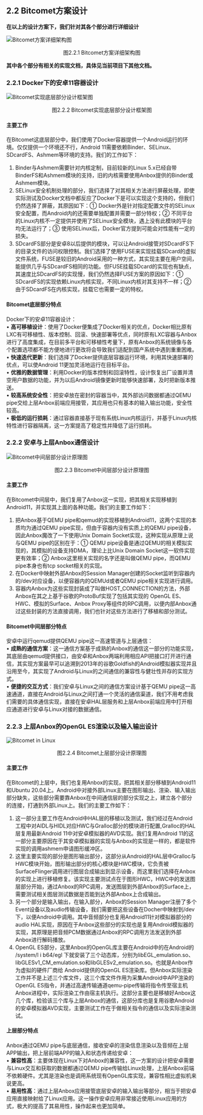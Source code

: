 ## 2.2 Bitcomet方案设计

**在以上的设计方案下，我们针对其各个部分进行详细设计**

![Bitcomet方案详细架构图](design/Anbox11_Flow_Design.png)

<center>图2.2.1 Bitcomet方案详细架构图</center>

**其中各个部分有相关的实现文档，具体见当前项目下其他文档。**

### 2.2.1 Docker下的安卓11容器设计

![Bitcomet实现底层部分设计框架图](design/Anbox11_in_Docker.png)

<center>图2.2.2 Bitcomet实现底层部分设计框架图</center>

#### 主要工作

在Bitcomet这底层部分中，我们使用了Docker容器提供一个Android运行的环境。仅仅提供一个环境还不行，Android 11需要依赖Binder、SELinux、SDcardFS、Ashmem等环境的支持。我们的工作如下：

1. Binder与Ashmem需要针对内核定制，目前较新的Linux 5.x已经自带BinderFS和Ashmem模块的支持，旧的内核需要使用Anbox提供的Binder或Ashmem模块。
2. SELinux安全机制处理的部分，我们选择了对其相关方法进行屏蔽处理，即使实际测试及Docker文档中都反应了Docker下是可以实现这个支持的，但我们仍然选择了屏蔽，其原因如下：① Docker外是针对指定配置文件的SELinux安全配置，而Android内的还需要单独配置并需要一部分特权；② 不同平台的Linux内核不一定提供并使用了SELinux安全模块，遇上没有此模块的平台均无法运行了；③ 使用SELinux后，Docker官方提到可能会对性能有一定的损失。
3. SDcardFS部分是安卓8以后提供的模块，可以让Android接管对SDcardFS下的目录文件的访问权限控制。我们选择了使用FUSE来实现挂载SDcard的虚拟文件系统，FUSE是较旧的Android采用的一种方式，其实现主要在用户空间，能提供几乎与SDcardFS相同的功能。但FUSE挂载SDcard的实现也有缺点，其速度比SDcardFS的实现慢，我们仍然选择FUSE方案的原因如下：① SDcardFS的实现依赖Linux内核实现，不同Linux内核对其支持不一样；② 由于SDcardFS在内核实现，挂载它也需要一定的特权。

#### Bitcomet底层部分特点

Docker下的安卓11容器设计：  
 • **高可移植设计**：使用了Docker便集成了Docker相关的优点，Docker相比原有LXC有可移植性、版本控制、回滚、快速部署等优点，同时原有LXC容器与Anbox进行了高度集成，在目前多平台和可移植性考量下，原有Anbox的系统镜像与各个配置选项都不能方便地进行更改将会导致我们适配到国产系统中遇到重重困难。  
 • **快速迭代更新**：我们选择了Docker提供底层容器运行环境，利用其快速部署的优点，可以使Android 11更加灵活地运行在目标平台。  
 • **优雅的数据管理**：利用Docker的版本控制和回滚特性，设计恢复出厂设置并清空用户数据的功能，并为以后Android镜像更新时能够快速部署，及时把新版本推送。  
 • **较高系统安全性**：把安卓放在密封的容器当中，其外部访问数据都通过QEMU pipe交给上层Anbox前端应用接管，其应用也只有基本的输入输出功能，安全性较高。  
 • **极低的运行损耗**：通过容器直接基于现有系统Linux内核运行，并基于Linux内核特性进行容器隔离，这一方案提高了稳定性并降低了运行损耗。  



### 2.2.2 安卓与上层Anbox通信设计

![Bitcomet中间层部分设计原理图](design/Anbox11_IO_Model.png)

<center>图2.2.3 Bitcomet中间层部分设计原理图</center>

#### 主要工作

在Bitcomet中间层中，我们复用了Anbox这一实现，把其相关实现移植到Android11，并实现其上面的各种功能。我们的主要工作如下：

1. 把Anbox基于QEMU pipe和qemud的实现移植到Android11，这两个实现的本质均为通过QEMU pipe实现，但由于容器内没有实质上的QEMU pipe设备，因此Anbox魔改了一下使用Unix Domain Socket实现，这种实现从原理上说与QEMU pipe的区别在于：① QEMU pipe设备是通过QEMU的相关模拟实现的，其模拟的设备支持DMA，理论上比Unix Domain Socket这一软件实现更有效率；② Anbox这里相关实现的名字还是叫做QEMU pipe，而QEMU pipe本身也有tcp socket相关的实现。  
2. 在Docker中映射外部Anbox的Session Manager创建的Socket监听到容器内的/dev对应设备，以便容器内的QEMUd或者QEMU pipe相关实现进行调用。  
3. 容器内Anbox为这些实现封装成了叫做HOST_CONNECTION的方法，外部Anbox在其之上基于谷歌的ProtoBuf实现了包括其实现的 OpenGL ES、HWC、模拟的Surface、Anbox Proxy等组件的RPC调用，以便内部Anbox通过这些封装的方法直接调用，我们也针对这些方法进行了移植和部分测试。  

#### Bitcomet中间层部分特点

安卓中运行qemud提供QEMU pipe这一高速管道与上层通信：  
 • **成熟的通信方案**：这一通信方案基于成熟的Anbox的通信这一部分的功能实现，其底层由qemud提供接口，由安卓和Anbox两端利用相应API把接口打开进行通信，其实现方案最早可以追溯到2013年的谷歌Goldfish的Android模拟器实现并且沿用至今，其实现了Android与Linux的之间通信的兼容性与健壮性并存的实现方式。  
 • **便捷的交互方式**：我们安卓与Linux之间的通信方案设计基于QEMU pipe这一高速通道，直接在Android与Linux之间打通一个灵活的通信渠道，我们不用考虑我们需要的具体通信实现，直接在安卓HAL层服务和上层Anbox前端应用中打开相应通道进行安卓与Linux对接的数据通信。  



### 2.2.3 上层Anbox的OpenGL ES渲染以及输入输出设计

![Bitcomet in Linux](design/Anbox11_in_Linux.png)

<center>图2.2.4 Bitcomet上层部分设计原理图</center>

#### 主要工作

在Bitcomet的上层中，我们也复用Anbox的实现，把其相关部分移植到Android11和Ubuntu 20.04上。Android中对接外部Linux主要在图形输出、渲染、输入输出部分缺失，这些部分需要靠Anbox在中间通信层的部分实现之上，建立各个部分的连接，打通到外部Linux上。我们的主要工作如下：

1. 这一部分主要工作在Android中HAL层的移植以及测试，我们经过在Android工程中对AIDL与HIDL对应HWC与Gralloc部分的模块进行配置,Gralloc的HAL层复用最新Android 11中对安卓模拟器的AVD实现。我们复用Android 11的这一部分主要原因在于其安卓模拟器的实现与Anbox的实现是一样的，都是软件实现的调用ashmem申请图形缓冲区。
2. 这里主要实现的部分是图形输出部分，这部分从Android的HAL层中Gralloc与HWC模块开始，图形输出部分的核心模块是HWC模块，它负责被SurfaceFlinger调用进行图层合成输出到显示设备，而这里我们选择在Anbox的实现上进行移植修复。该实现主要测试点在于图形HWC，HWC中的发送图层部分开始，通过Anbox的RPC调用，发送图层到外部Anbox的Surface上，需要测试相关图层测试数据是否能到达外部Anbox上合成输出。
3. 另一个部分是输入输出，在输入部分，Anbox的Session Manager注册了多个Event设备以及audio传输设备，我们需要把这些设备在Docher中映射到/dev下，以便Android中调用。其中音频部分也复用Android11针对模拟器部分的audio HAL实现，原因在于Anbox这些部分的实现也是复用Android模拟器的实现，其原理是把音频PCM数据通过Anbox的RPC调用方法发送到外部Anbox进行解码播放。
4. OpenGL ES部分，这里Anbox的OpenGL库主要在Android中的在Android的 /system/l i b64/egl 下就安装了三个动态库，分别为libEGL_emulation.so、libGLESv1_CM_emulation.so和libGLESv2_emulation.so。也就是Anbox作为虚拟的硬件厂商给
   Android提供的OpenGL ES渲染库。但Anbox实际渲染工作并不是上述三个库文件，这三个库文件作用为采集Android中APP渲染的OpenGL ES指令，并通过高速传输通道qemu-pipe传输将指令传至宿主机Anbox进程中，实际渲染工作由宿主机执行。这部分主要也是移植好Anbox这几个库，检验该三个库与上层Anbox的通信，这部分库也是复用谷歌Android的安卓模拟器AVD实现，主要测试工作在于做相关指令的通信以及实际渲染测试。

#### 上层部分特点

Anbox通过QEMU pipe与底层通信，接收安卓的渲染信息渲染以及音频在上层APP输出，把上层前端APP的输入和状态传递给安卓：  
 • **兼容性高**：主要体现在Linux下对Anbox的兼容性，这一方案的设计把安卓需要与Linux交互和获取的数据都通过QEMU pipe传输给Linux处理，上层Anbox前端不依赖硬件。尤其是渲染也是调用系统现有OpenGL库实现，兼容性相比虚拟机来说更高。  
 • **易用性高**：通过上层Anbox应用接管底层安卓的输入输出等部分，相当于把安卓应用直接映射给了Linux应用。这一操作安卓应用非常接近使用Linux应用的方式，极大的提高了其易用性，操作起来也更加简单。  

